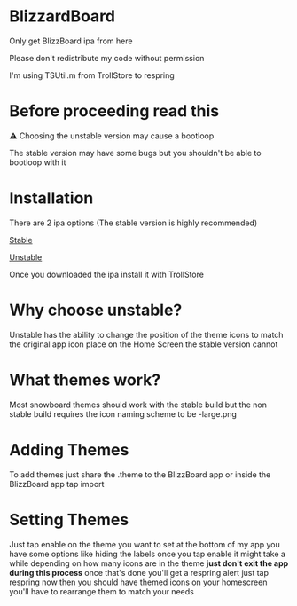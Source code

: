 # BlizzardBoard

Only get BlizzBoard ipa from here

Please don't redistribute my code without permission 

I'm using TSUtil.m from TrollStore to respring 

# Before proceeding read this

⚠️ Choosing the unstable version may cause a bootloop

The stable version may have some bugs but you shouldn't be able to bootloop with it

# Installation

There are 2 ipa options (The stable version is highly recommended)

[Stable](https://appinstallerios.com/TrollStoreIPAs/BlizzardBoard.ipa)

[Unstable](https://appinstallerios.com/TrollStoreIPAs/BlizzardBoard-Unstable.ipa)

Once you downloaded the ipa install it with TrollStore

# Why choose unstable?

Unstable has the ability to change the position of the theme icons to match the original app icon place on the Home Screen the stable version cannot

# What themes work?

Most snowboard themes should work with the stable build but the non stable build requires the icon naming scheme to be -large.png

# Adding Themes

To add themes just share the .theme to the BlizzBoard app or inside the BlizzBoard app tap import

# Setting Themes

Just tap enable on the theme you want to set at the bottom of my app you have some options like hiding the labels once you tap enable it might take a while depending on how many icons are in the theme **just don't exit the app during this process** once that's done you'll get a respring alert just tap respring now then you should have themed icons on your homescreen you'll have to rearrange them to match your needs
